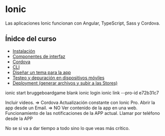 # Ionic

Las aplicaciones Ionic funcionan con Angular, TypeScript, Sass y Cordova.

## Ínidce del curso

- [Instalación](./instalacion.md)
- [Componentes de interfaz](./interfaz.md)
- [Cordova](./cordova.md)
- [CLI](./cli.md)
- [Diseñar un tema para la app](./tema.md)
- [Testeo y depuración en dispositivos móviles](./testeo.md)
- [Deployment (generar archivos y subir a las Stores)](./deploy.md)




ionic start bruggeboardgame blank
ionic login
ionic link --pro-id e72b31c7




Incluir videos. => Cordova
Actualización constante con Ionic Pro.
Abrir la app desde un Email. => NO
Ver contenido de la app en una web.
Funcionamiento de las notificaciones de la APP actual.
Llamar por teléfono desde la APP
 

No se si va a dar tiempo a todo sino lo que veas más crítico.
